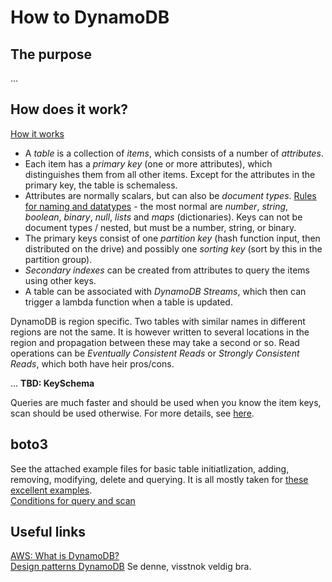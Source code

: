 # How to DynamoDB

## The purpose
...

## How does it work?

[How it works](https://docs.aws.amazon.com/amazondynamodb/latest/developerguide/HowItWorks.html)  
* A *table* is a collection of *items*, which consists of a number of *attributes*.
* Each item has a *primary key* (one or more attributes), which distinguishes them from all other items. Except for the attributes in the primary key, the table is schemaless. 
* Attributes are normally scalars, but can also be *document types*. [Rules for naming and datatypes](https://docs.aws.amazon.com/amazondynamodb/latest/developerguide/HowItWorks.NamingRulesDataTypes.html) - the most normal are *number*, *string*, *boolean*, *binary*, *null*, *lists* and *maps* (dictionaries). Keys can not be document types / nested, but must be a number, string, or binary.
* The primary keys consist of one *partition key* (hash function input, then distributed on the drive) and possibly one *sorting key* (sort by this in the partition group). 
* *Secondary indexes* can be created from attributes to query the items using other keys.
* A table can be associated with *DynamoDB Streams*, which then can trigger a lambda function when a table is updated.



DynamoDB is region specific. Two tables with similar names in different regions are not the same. It is however written to several locations in the region and propagation between these may take a second or so. Read operations can be *Eventually Consistent Reads* or *Strongly Consistent Reads*, which both have heir pros/cons.

...
**TBD: KeySchema**

Queries are much faster and should be used when you know the item keys, scan should be used otherwise. For more details, see [here](https://dynobase.dev/dynamodb-scan-vs-query/).

## boto3
See the attached example files for basic table initiatlization, adding, removing, modifying, delete and querying. It is all mostly taken for [these excellent examples](https://boto3.amazonaws.com/v1/documentation/api/latest/guide/dynamodb.html).  
[Conditions for query and scan](https://boto3.amazonaws.com/v1/documentation/api/latest/reference/customizations/dynamodb.html#ref-dynamodb-conditions)  


## Useful links
[AWS: What is DynamoDB?](https://docs.aws.amazon.com/amazondynamodb/latest/developerguide/Introduction.html)  
[Design patterns DynamoDB](https://www.youtube.com/watch?v=HaEPXoXVf2k) Se denne, visstnok veldig bra.  
